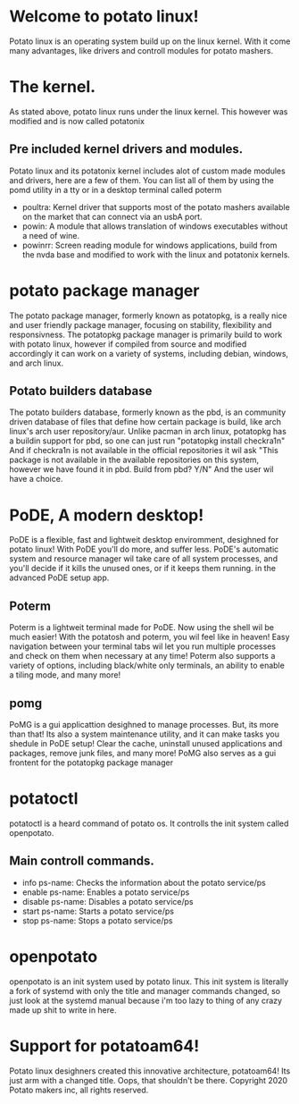 # Welcome to potato linux!
Potato linux is an operating system build up on the linux kernel. With it come many advantages, like drivers and controll modules for potato mashers.
# The kernel.
As stated above, potato linux runs under the linux kernel. This however was modified and is now called potatonix
## Pre included kernel drivers and modules.
Potato linux and its potatonix kernel includes alot of custom made modules and drivers, here are a few of them. You can list all of them by using the pomd utility in a tty or in a desktop terminal called poterm
* poultra: Kernel driver that supports most of the potato mashers available on the market that can connect via an usbA port.
* powin: A module that allows translation of windows executables without a need of wine.
* powinrr: Screen reading module for windows applications, build from the nvda base and modified to work with the linux and potatonix kernels.
# potato package manager
The potato package manager, formerly known as potatopkg, is a really nice and user friendly package manager, focusing on stability, flexibility and responsivness.
The potatopkg package manager is primarily build to work with potato linux, however if compiled from source and modified accordingly it can work on a variety of systems, including debian, windows, and arch linux.
## Potato builders database
The potato builders database, formerly known as the pbd, is an community driven database of files that define how certain package is build, like arch linux's arch user repository/aur. Unlike pacman in arch linux, potatopkg has a buildin support for pbd, so one can just run "potatopkg install checkra1n" And if checkra1n is not available in the official repositories it wil ask "This package is not available in the available repositories on this system, however we have found it in pbd. Build from pbd? Y/N" And the user wil have a choice.
# PoDE, A modern desktop!
PoDE is a flexible, fast and lightweit desktop enviromment, desighned for potato linux! With PoDE you'll do more, and suffer less. PoDE's automatic system and resource manager wil take care of all system processes, and you'll decide if it kills the unused ones, or if it keeps them running. in the advanced PoDE setup app.
## Poterm
Poterm is a lightweit terminal made for PoDE. Now using the shell wil be much easier! With the potatosh and poterm, you wil feel like in heaven! Easy navigation between your terminal tabs wil let you run multiple processes and check on them when necessary at any time! Poterm also supports a variety of options, including black/white only terminals, an ability to enable a tiling mode, and many more!
## pomg
PoMG is a gui applicattion desighned to manage processes. But, its more than that! Its also a system maintenance utility, and it can make tasks you shedule in PoDE setup! Clear the cache, uninstall unused applications and packages, remove junk files, and many more! PoMG also serves as a gui frontent for the potatopkg package manager
# potatoctl
potatoctl is a heard command of potato os. It controlls the init system called openpotato. 
## Main controll commands.
* info ps-name: Checks the information about the potato service/ps
* enable ps-name: Enables a potato service/ps
* disable ps-name: Disables a potato service/ps
* start ps-name: Starts a potato service/ps
* stop ps-name: Stops a potato service/ps
# openpotato
openpotato is an init system used by potato linux. This init system is literally a fork of systemd with only the title and manager commands changed, so just look at the systemd manual because i'm too lazy to thing of any crazy made up shit to write in here.
# Support for potatoam64!
Potato linux desighners created this innovative architecture, potatoam64! Its just arm with a changed title. Oops, that shouldn't be there.
Copyright 2020 Potato makers inc, all rights reserved.
